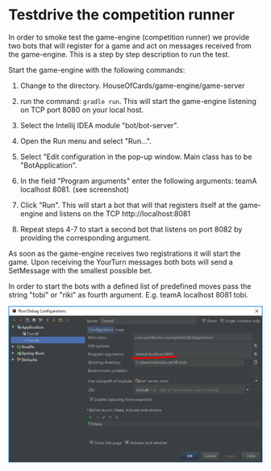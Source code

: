 # Testdrive the competition runner
In order to smoke test the game-engine (competition runner) we provide two bots that will register for a game and act on
messages received from the game-engine. This is a step by step description to run the test.

Start the game-engine with the following commands:
1. Change to the directory. HouseOfCards/game-engine/game-server

2. run the command: <code>gradle run</code>. This will start the game-engine listening on TCP port 8080 on your local host.

3. Select the Intellij IDEA module "bot/bot-server".
4. Open the Run menu and select "Run...".
5. Select "Edit configuration in the pop-up window. Main class has to be "BotApplication".
6. In the field "Program arguments" enter the following arguments: teamA localhost 8081. (see screenshot)
7. Click "Run". This will start a bot that will that registers itself at the game-engine and listens on the TCP http://localhost:8081
8. Repeat steps 4-7 to start a second bot that listens on port 8082 by providing the corresponding argument.

As soon as the game-engine receives two registrations it will  start the game.
Upon receiving the YourTurn messages both bots will send a SetMessage with the smallest possible bet.

In order to start the bots with a defined list of predefined moves pass the string "tobi" or "riki" as fourth argument. E.g. teamA localhost 8081 tobi.

![](images/arguments-test-bot.png)
